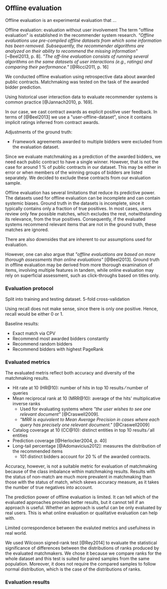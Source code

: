 ## Offline evaluation

<!-- Definition of offline evaluation
TODO: Frame within the context of design science. -->

Offline evaluation is an experimental evaluation that ... 

Offline evaluation: evaluation without user involvement
The term "offline evaluation" is established in the recommender system research.
*"Offline evaluations use pre-compiled offline datasets from which some information has been removed. Subsequently, the recommender algorithms are analyzed on their ability to recommend the missing information"* [~Beel2013, p. 8].
*"The off-line evaluation consists of running several algorithms on the same datasets of user interactions (e.g., ratings) and comparing their performance."* [@Ricci2011, p. 16]

<!-- Ground truth -->

We conducted offline evaluation using retrospective data about awarded public contracts.
Matchmaking was tested on the task of the awarded bidder prediction.

Using historical user interaction data to evaluate recommender systems is common practice [@Jannach2010, p. 169].

In our case, we cast contract awards as explicit positive user feedback.
In terms of [@Beel2013] we use a "user-offline-dataset", since it contains implicit ratings inferred from contract awards.

Adjustments of the ground truth:

* Framework agreements awarded to multiple bidders were excluded from the evaluation dataset.

Since we evaluate matchmaking as a prediction of the awarded bidders, we need each public contract to have a single winner.
However, that is not the case for around 1 % of public contracts in our dataset. 
This may be either in error or when members of the winning groups of bidders are listed separately.
We decided to exclude these contracts from our evaluation sample.

<!-- Limitations -->

Offline evaluation has several limitations that reduce its predictive power.
The datasets used for offline evaluation can be incomplete and can contain systemic biases.
Ground truth in the datasets is incomplete, since it typically contains only a fraction of true positives.
In most cases, users review only few possible matches, which excludes the rest, notwithstanding its relevance, from the true positives.
Consequently, if the evaluated systems recommend relevant items that are not in the ground truth, these matches are ignored. 

There are also downsides that are inherent to our assumptions used for evaluation.

<!-- Upsides -->

However, one can also argue that *"offline evaluations are based on more thorough assessments than online evaluations"* [@Beel2013].
Ground truth in offline evaluation may be derived from more thorough examination of items, involving multiple features in tandem, while online evaluation may rely on superficial assessment, such as click-throughs based on titles only.

### Evaluation protocol

<!-- N-fold cross-validation -->

Split into training and testing dataset.
5-fold cross-validation
<!-- Should we split by time? For example, use 8 years (2006-2014) as training and 2 years (2015-2016) for testing? -->

<!-- Metrics and objectives -->

Using recall does not make sense, since there is only one positive.
Hence, recall would be either 0 or 1.
<!-- = unary rating -->

Baseline results:

* Exact match via CPV
* Recommend most awarded bidders constantly
* Recommend random bidders
* Recommend bidders with highest PageRank

<!--
TODO: Refer to Maidel (2008) in the discussion of setting the weights of expanded concepts:
* V. Maidel, P. Shoval, B. Shapira, and M. Taieb-Maimon, Evaluation of an ontology- content based filtering method for a personalized newspaper, Proceedings of the 2008 ACM Conference on Recommender Systems (RecSys ’08) Lawsanne, Switzerland) (Pearl Pu, Derek Bridge, Bamshad Mobasher, and Francisco Ricci, eds.), ACM, 2008, pp. 91–98.
Additionally, Maidel (ibid.) showed that weighting concepts (e.g., by TF-IDF) does not have an impact.

Discuss internal validity of the proposed evaluation design:
*"Internal validity refers to the extent to which the effects observed are due to the controlled test conditions (e.g., the varying of a recommendation algorithm’s parameters) instead of differences in the set of participants (predispositions) or uncontrolled/unknown external effects."* [@Jannach2010, p. 168]

Adverse selction is caused by asymmetric distribution of information.
Collusion: agreement between multiple parties to limit open competition.
Rival bidders cooperate for mutual benefit.
Cartels are explicit collusion agreements.
A close problem: monopoly
Bid rigging: artificial bids to make a bid more appealing.

We cannot assume that bidders who were awarded multiple contracts from the same contracting authority "proven" their quality. It may just be a case of clientelism.
Can we identify "bad" bidders? Do they exhibit certain patterns that we can recognize in the data?
(Perhaps we can use data from ÚOHS. However, Sbírka rozhodnutí by ÚOHS is not machine readable.)

The majority of the Czech public contracts actually used an open procedure.

There is a systemic bias in our ground truth, since we do not have explicit evaluations of the awarded bidders after finishing the contracts.
What we have is this: Similar contracs are usually awarded to these bidders.

Matchmaking can therefore serve only as pre-filtering.
The problem with filtering is that it potentially leaves relevant bidders behind, so that we cannot say that the bias will be dealt with by manual screening of the matches.

Since learning from contracts awarded in the past is the fundamental part of our machine learning approach, the key question is this: Is the bias severe enough to make it better to avoid learning from past contracts?

Nevertheless, how can matchmaking work without learning from the awarded contracts? Can it only employ similarity-based retrieval?

There are several ways we attempted to ammeliorate the biases in our ground truth:

* We experimented with discounting contract awards by the zIndex scores of their contracting authorities.
  However, this is a blunt tool, since it applies across the board for all contracts by a contracting authority.
  Within large contracting authorities each contract may be administered by different civil servant.
  Moreover, the people involved in public procurement of a contracting authority change over time.
* We experimented with limiting contracts awards to those awarded in open procedures.
  An intuition motivating this experiment is that a contract awarded in an open procedure enables fairer competition and thus avoid some risks of adverse selection.
  However, a likely outcome of these corrective measures is performance loss in the evaluation via retrospective data.
  This can be described as underfitting, while learning from all contract awards overfits, so that it includes the negative effects in public procurement too.
* An alternative option is to restrict contract awards to learn from by their award criteria.
  It seems that the simplistic criterion of lowest price is fair, but, due to bidder collusion the lowest price may be intentionally inflated by fake bids.
  Other, more complex award criteria leave more room for deliberation of contracting authorities.
  As such, they can be made less transparent.
-->

### Evaluated metrics

The evaluated metris reflect both accuracy and diversity of the matchmaking results.

* Hit rate at 10 (HR@10): number of hits in top 10 results ⁄ number of queries
  <!-- More commonly named HitRatio -->
* Mean reciprocal rank at 10 (MRR@10): average of the hits' multiplicative inverse ranks
  * Used for evaluating systems where *"the user wishes to see one relevant document"* [@Craswell2009].
  * *"MRR is equivalent to Mean Average Precision in cases where each query has precisely one relevant document."* [@Craswell2009]
* Catalog coverage at 10 (CC@10): distinct entities in top 10 results ⁄ all entities
* Prediction coverage [@Herlocker2004, p. 40]
* Long-tail percentage [@Adomavicius2012]: measures the distribution of the recommended items
  * 101 distinct bidders account for 20 % of the awarded contracts.

<!--
Diversity of results is often low in case-based recommenders based on similarity-based retrieval.
There are several strategies to mitigate this issue:
- Bounded greedy selection: minimizes total similarity in the result set, while maximizing total similarity of the result set to the query.
-->

<!--
http://videolectures.net/eswc2014_di_noia_linked/?q=di%20noia
The task 2 of the challenge used F1-measure @ top 5.
The evaluation of task 3 on diversity is evaluated using intra-list diversity (ILD) with only dcterms:subject and dbo:author. We can also restrict the ILD to few properties (or property paths).
-->

Accuracy, however, is not a suitable metric for evaluation of matchmaking because of the class imbalance within matchmaking results. <!-- [@Christen2012] -->
Results with the status of non-match are much more prevalent in matchmaking than those with the status of match, which skews accuracy measure, as it takes the number of true negatives into account.

<!--
User coverage: a share of bidders for which the system is able of recommending contracts.
Use a more content-based approach (leveraging data from ARES) for cold-start users (i.e. those without an awarded contract)?
Alternative solutions:
* Users may subscribe to recommendations for other users. For example, they may be asked to list their competitors, who were awarded public contracts, and be subscribed to their recommendations.
* Ask users to rate a sample of public contracts either as relevant or irrelevant. The sample must be chosen in order to maximize the insight learnt from the rating, e.g., the sample should be generated dynamically to increase its overall diversity.
-->

The prediction power of offline evaluation is limited.
It can tell which of the evaluated approaches provides better results, but it cannot tell if an approach is useful.
Whether an approach is useful can be only evaluated by real users.
This is what online evaluation or qualitative evaluation can help with.

Limited correspondence between the evaluted metrics and usefulness in real world.

We used Wilcoxon signed-rank test [@Rey2014] to evaluate the statistical significance of differences between the distributions of ranks produced by the evaluated matchmakers.
We chose it because we compare ranks for the whole dataset and this test is suited for paired samples from the same population.
Moreover, it does not require the compared samples to follow normal distribution, which is the case of the distributions of ranks.

### Evaluation results

<!--
Evaluate statistical significance using Wilcoxon signed-rank test.
-->

<!--
### Out-takes:

*"When incomplete datasets are used as ground-truth, recommender systems are evaluated based on how well they can calculate an incomplete ground-truth"* [@Beel2013, p. 11].
-->
